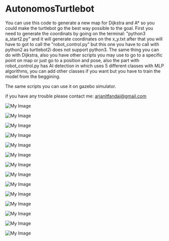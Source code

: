 # AutonomosTurtlebot



You can use this code to generate a new map for Dijkstra and A* so you could make the turtlebot go the best way possible to the goal. First you need to generate the coordinats by going on the terminal: "python3 a_start2.py" and it will generate coordinates on the x_y.txt after that you will have to got to call the "robot_control.py" but this one you have to call with python2 as turtlebot2i does not support python3.
The same thing you can do with Dijkstra, also you have other scripts you may use to go to a specific point on map or just go to a position and pose, also the part with robot_control.py has AI detection in which uses 5 different classes with MLP algorithms, you can add other classes if you want but you have to train the model from the beggining.

The same scripts you can use it on gazebo simulator.

if you have any trouble please contact me: arjanitfandaj@gmail.com


![My Image](Turtlebot_navigation/photos_turtlebot/1.png)


![My Image](Turtlebot_navigation/photos_turtlebot/2.png)


![My Image](Turtlebot_navigation/photos_turtlebot/3.png)


![My Image](Turtlebot_navigation/photos_turtlebot/4.png)


![My Image](Turtlebot_navigation/photos_turtlebot/5.png)


![My Image](Turtlebot_navigation/photos_turtlebot/6.png)


![My Image](Turtlebot_navigation/photos_turtlebot/7.png)


![My Image](Turtlebot_navigation/photos_turtlebot/8.png)


![My Image](Turtlebot_navigation/photos_turtlebot/9.png)


![My Image](Turtlebot_navigation/photos_turtlebot/10.png)


![My Image](Turtlebot_navigation/photos_turtlebot/11.png)


![My Image](Turtlebot_navigation/photos_turtlebot/12.png)


![My Image](Turtlebot_navigation/photos_turtlebot/13.png)


![My Image](Turtlebot_navigation/photos_turtlebot/14.png)

